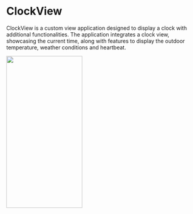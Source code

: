 # ClockView

ClockView is a custom view application designed to display a clock with additional functionalities. The application integrates a clock view, showcasing the current time, along with features to display the outdoor temperature,  weather conditions and heartbeat. 

<img src="https://github.com/anastasiia1410/ClockView/assets/126270314/bc540a01-1623-4e94-9199-7c354f0c91d2" width="200" height="400">

